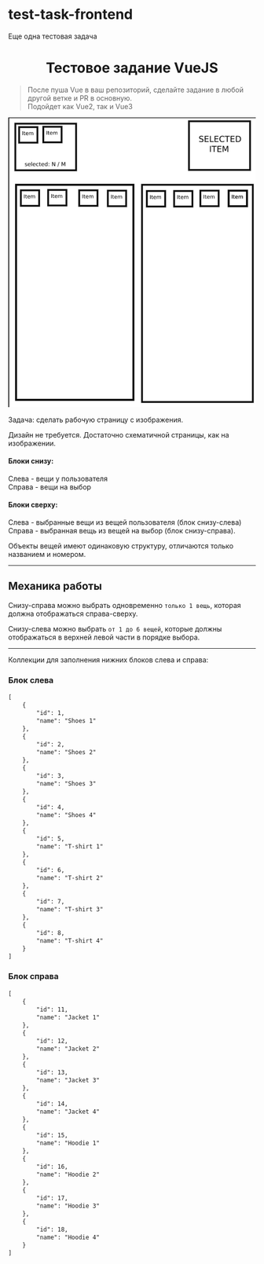 # test-task-frontend

Еще одна тестовая задача

<!-- title: Тестовое задание -->
<p>
    <h1 align="center">Тестовое задание VueJS</h1>
</p>

> После пуша Vue в ваш репозиторий, сделайте задание в любой другой ветке и PR в основную.  
> Подойдет как Vue2, так и Vue3

![IMAGE](image.png "Image")

Задача: сделать рабочую страницу с изображения.

Дизайн не требуется. Достаточно схематичной страницы, как на изображении.

#### Блоки снизу:  
Слева - вещи у пользователя  
Справа - вещи на выбор

#### Блоки сверху:  
Слева - выбранные вещи из вещей пользователя (блок снизу-слева)  
Справа - выбранная вещь из вещей на выбор (блок снизу-справа).

Объекты вещей имеют одинаковую структуру, отличаются только названием и номером.

---

## Механика работы

Снизу-справа можно выбрать одновременно `только 1 вещь`, которая должна отображаться справа-сверху.

Снизу-слева можно выбрать `от 1 до 6 вещей`, которые должны отображаться в верхней левой части в порядке выбора.

---

Коллекции для заполнения нижних блоков слева и справа:

### Блок слева
```
[
    {
        "id": 1,
        "name": "Shoes 1"
    },
    {
        "id": 2,
        "name": "Shoes 2"
    },
    {
        "id": 3,
        "name": "Shoes 3"
    },
    {
        "id": 4,
        "name": "Shoes 4"
    },
    {
        "id": 5,
        "name": "T-shirt 1"
    },
    {
        "id": 6,
        "name": "T-shirt 2"
    },
    {
        "id": 7,
        "name": "T-shirt 3"
    },
    {
        "id": 8,
        "name": "T-shirt 4"
    }
]
```

### Блок справа
```
[
    {
        "id": 11,
        "name": "Jacket 1"
    },
    {
        "id": 12,
        "name": "Jacket 2"
    },
    {
        "id": 13,
        "name": "Jacket 3"
    },
    {
        "id": 14,
        "name": "Jacket 4"
    },
    {
        "id": 15,
        "name": "Hoodie 1"
    },
    {
        "id": 16,
        "name": "Hoodie 2"
    },
    {
        "id": 17,
        "name": "Hoodie 3"
    },
    {
        "id": 18,
        "name": "Hoodie 4"
    }
]
```